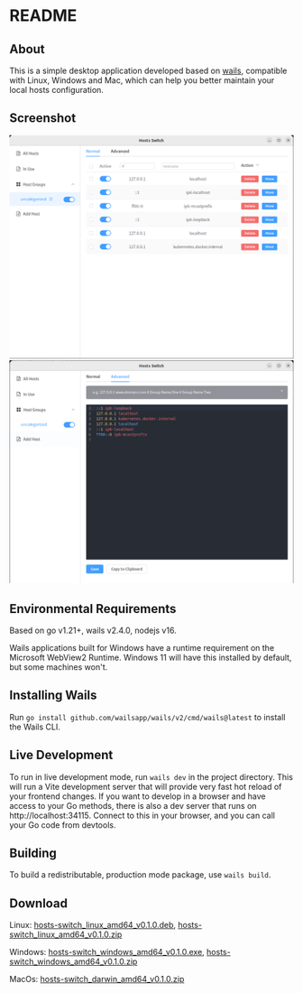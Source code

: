 # README

## About

This is a simple desktop application developed based on [wails](https://wails.io/), compatible with Linux, Windows and Mac, which can help you better maintain your local hosts configuration.

## Screenshot

![Screenshot1](screenshot1.png "Screenshot1")
![Screenshot2](screenshot2.png "Screenshot2")

## Environmental Requirements
Based on go v1.21+, wails v2.4.0, nodejs v16. 

Wails applications built for Windows have a runtime requirement on the Microsoft WebView2 Runtime. Windows 11 will have this installed by default, but some machines won't.

## Installing Wails
Run `go install github.com/wailsapp/wails/v2/cmd/wails@latest` to install the Wails CLI.

## Live Development

To run in live development mode, run `wails dev` in the project directory. This will run a Vite development
server that will provide very fast hot reload of your frontend changes. If you want to develop in a browser
and have access to your Go methods, there is also a dev server that runs on http://localhost:34115. Connect
to this in your browser, and you can call your Go code from devtools.

## Building

To build a redistributable, production mode package, use `wails build`.

## Download

Linux: [hosts-switch_linux_amd64_v0.1.0.deb](https://github.com/conkayyan/hosts-switch/releases/download/v0.1.0/hosts-switch_linux_amd64_v0.1.0.deb), [hosts-switch_linux_amd64_v0.1.0.zip](https://github.com/conkayyan/hosts-switch/releases/download/v0.1.0/hosts-switch_linux_amd64_v0.1.0.zip)

Windows: [hosts-switch_windows_amd64_v0.1.0.exe](https://github.com/conkayyan/hosts-switch/releases/download/v0.1.0/hosts-switch_windows_amd64_v0.1.0.exe), [hosts-switch_windows_amd64_v0.1.0.zip](https://github.com/conkayyan/hosts-switch/releases/download/v0.1.0/hosts-switch_windows_amd64_v0.1.0.zip)

MacOs: [hosts-switch_darwin_amd64_v0.1.0.zip](https://github.com/conkayyan/hosts-switch/releases/download/v0.1.0/hosts-switch_darwin_amd64_v0.1.0.zip)
